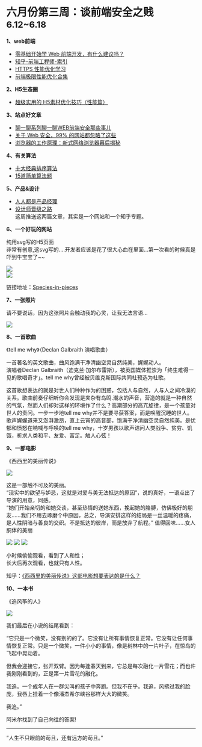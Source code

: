 
# 六月份第三周：谈前端安全之贱 <small>6.12~6.18</small>

__1、web前端__    
    
- [零基础开始学 Web 前端开发，有什么建议吗？](https://www.zhihu.com/question/19637373)   
- [知乎-前端工程师-索引](https://www.zhihu.com/topic/19573936)  
- [HTTPS 性能优化学习](http://yangxikun.com/https/2017/05/13/https-optimize.html)  
- [前端极限性能优化合集](https://demoncloud.github.io/#post@s=%E5%89%8D%E7%AB%AF%E6%9E%81%E9%99%90%E6%80%A7%E8%83%BD%E4%BC%98%E5%8C%96%E5%90%88%E9%9B%86)  
     
__2、H5生态圈__      

- [超级实用的 H5素材优化技巧（性能篇）](http://www.digitaling.com/articles/35963.html)   
     
__3、站点好文章__    
      
- [聊一聊系列聊一聊WEB前端安全那些事儿](https://segmentfault.com/a/1190000006672214)   
- [关于 Web 安全，99% 的网站都忽略了这些](https://segmentfault.com/a/1190000003852910)   
- [浏览器的工作原理：新式网络浏览器幕后揭秘](https://www.html5rocks.com/zh/tutorials/internals/howbrowserswork/)   

__4、有关算法__     

- [十大经典排序算法](http://web.jobbole.com/87968/)    
- [15道简单算法题](http://blog.jobbole.com/70599/)  

__5、产品&设计__        
   
- [人人都是产品经理](http://www.woshipm.com)  
- [设计师晋级之路](https://zhuanlan.zhihu.com/Sevendesign)              
这周推送这两篇文章，其实是一个网站和一个知乎专题。         
   
__6、一个好玩的网站__

纯用svg写的H5页面  
非常有创意,这svg写的....开发者应该是花了很大心血在里面...第一次看的时候真是吓到牛宝宝了~~  
    
![](https://github.com/bluezhan/weeky/raw/master/docs/img/63-1.jpg)   
![](https://github.com/bluezhan/weeky/raw/master/docs/img/63-2.png)     

链接地址：[Species-in-pieces](http://www.species-in-pieces.com/)  

__7、一张照片__   

请不要说话，因为这张照片会触动我的心灵，让我无法言语…

![](https://github.com/bluezhan/weeky/raw/master/docs/img/63-7.jpg)     

__8、一首歌曲__  

《tell me why》（Declan Galbraith 演唱歌曲）

一首著名的英文歌曲，曲风饱满干净清幽空灵自然纯美，娓娓动人。  
演唱者Declan Galbraith（迪克兰·加尔布雷斯），被英国媒体推崇为「终生难得一见的歌唱奇才」。tell me why曾经被贝维克斯国际共同社预选为社歌。

这首歌想表达的就是对世人们种种作为的困惑，包括人与自然，人与人之间冷漠的关系。歌曲前奏仔细听你会发现是夹杂有鸟鸣.潮水的声音，营造的就是一种自然的气氛，然而人们却对这样的环境作了什么？高潮部分的高亢旋律，是一个孩童对世人的责问。一步一步地tell me why并不是要寻获答案，而是唤醒沉睡的世人。    
歌声娓娓道来又澎湃激昂，直上云宵的高音部，饱满干净清幽空灵自然纯美。是忧郁和愤怒在呐喊与呼唤的tell me why，十岁男孩以歌声诘问人类战争、贫穷、饥饿，祈求人类和平、友爱、富足。触人心弦！   

__9、一部电影__   

《西西里的美丽传说》

![](https://github.com/bluezhan/weeky/raw/master/docs/img/63-3.png)  

这是一部触不可及的美丽。  
“现实中的欲望与妒忌，这就是对爱与美无法抵达的原因”，说的真好，一语点出了导演的用意，同感。    
“她们开始亲切的和她交谈，甚至热情的送她东西，挽起她的胳膊，仿佛极好的朋友……我们不用去琢磨个中原因，总之，导演安排这样的结局是一丝温暖的疼痛，是人性阴暗与善良的交织。不是抵达的彼岸，而是放弃了航程。” 
值得回味……女人胴体的美丽  

![](https://github.com/bluezhan/weeky/raw/master/docs/img/63-4.jpg) 
![](https://github.com/bluezhan/weeky/raw/master/docs/img/63-5.jpg) 
![](https://github.com/bluezhan/weeky/raw/master/docs/img/63-6.jpg) 

小时候偷偷观看，看到了人和性；  
长大后再次观看，也就只有人性。 

知乎：[《西西里的美丽传说》这部电影想要表达的是什么？](https://www.zhihu.com/question/23214905)  


__10、一本书__ 

《追风筝的人》

![](https://github.com/bluezhan/weeky/raw/master/docs/img/63-7.jpg) 

我们最后在小说的结尾看到： 
  
“它只是一个微笑，没有别的的了。它没有让所有事情恢复正常。它没有让任何事情恢复正常。只是一个微笑，一件小小的事情，像是树林中的一片叶子，在惊鸟的飞起中晃动着。 
   
但我会迎接它，张开双臂。因为每逢春天到来，它总是每次融化一片雪花；而也许我刚刚看到的，正是第一片雪花的融化。  
   
我追。一个成年人在一群尖叫的孩子中奔跑。但我不在乎。我追，风拂过我的脸庞，我唇上挂着一个像潘杰希尔峡谷那样大大的微笑。  

我追。”  

阿米尔找到了自己向往的答案!  


-------------------

“人生不只眼前的苟且，还有远方的苟且。”

